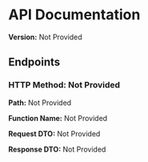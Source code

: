 # API Documentation

**Version:** Not Provided


## Endpoints


### HTTP Method: Not Provided

**Path:** Not Provided

**Function Name:** Not Provided

**Request DTO:** Not Provided

**Response DTO:** Not Provided
